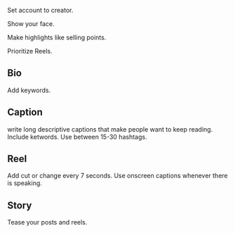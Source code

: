 Set account to creator.

Show your face.

Make highlights like selling points.

Prioritize Reels.

## Bio

Add keywords.

## Caption

write long descriptive captions that make people want to keep reading.
Include ketwords.
Use between 15-30 hashtags.

## Reel

Add cut or change every 7 seconds.
Use onscreen captions whenever there is speaking.

## Story

Tease your posts and reels.
